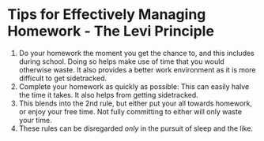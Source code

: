 # Tips for Effectively Managing Homework - The Levi Principle
1. Do your homework the moment you get the chance to, and this includes during school. Doing so helps make use of time that you would otherwise waste. It also provides a better work environment as it is more difficult to get sidetracked.
2. Complete your homework as quickly as possible: This can easily halve the time it takes. It also helps from getting sidetracked.
3. This blends into the 2nd rule, but either put your all towards homework, or enjoy your free time. Not fully committing to either will only waste your time.
4. These rules can be disregarded *only* in the pursuit of sleep and the like.
